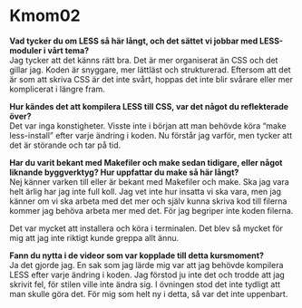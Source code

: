 Kmom02
===============================
<b>Vad tycker du om LESS så här långt, och det sättet vi jobbar med LESS-moduler i vårt tema?</b><br>
Jag tycker att det känns rätt bra. Det är mer organiserat än CSS och det gillar jag. Koden är snyggare, mer lättläst och strukturerad. Eftersom att det är som att skriva CSS är det inte svårt, hoppas det inte blir svårare eller mer komplicerat i längre fram.

<b>Hur kändes det att kompilera LESS till CSS, var det något du reflekterade över?</b><br>
Det var inga konstigheter. Visste inte i början att man behövde köra “make less-install” efter varje ändring i koden. Nu förstår jag varför, men tycker att det är störande och tar på tid.

<b>Har du varit bekant med Makefiler och make sedan tidigare, eller något liknande byggverktyg? Hur uppfattar du make så här långt?</b><br>
Nej känner varken till eller är bekant med Makefiler och make. Ska jag vara helt ärlig har jag inte full koll. Jag vet inte hur insatta vi ska vara, men jag känner om vi ska arbeta med det mer och själv kunna skriva kod till filerna kommer jag behöva arbeta mer med det. För jag begriper inte koden filerna.

Det var mycket att installera och köra i terminalen. Det blev så mycket för mig att jag inte riktigt kunde greppa allt ännu.

<b>Fann du nytta i de videor som var kopplade till detta kursmoment?</b><br>
Ja det gjorde jag. En sak som jag lärde mig var att jag behövde kompilera LESS efter varje ändring i koden. Jag förstod ju inte det och trodde att jag skrivit fel, för stilen ville inte ändra sig. I övningen stod det inte tydligt att man skulle göra det. För mig som helt ny i detta, så var det inte uppenbart.
